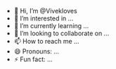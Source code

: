- 👋 Hi, I’m @Vivekloves
- 👀 I’m interested in ...
- 🌱 I’m currently learning ...
- 💞️ I’m looking to collaborate on ...
- 📫 How to reach me ...
- 😄 Pronouns: ...
- ⚡ Fun fact: ...

<!---
Vivekloves/Vivekloves is a ✨ special ✨ repository because its `README.md` (this file) appears on your GitHub profile.
You can click the Preview link to take a look at your changes.
--->
